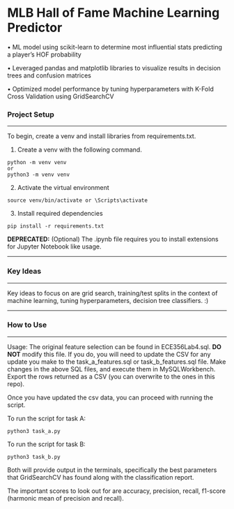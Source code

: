 # MLB Hall of Fame Machine Learning Predictor
• ML model using scikit-learn to determine most influential stats predicting a player’s HOF probability

• Leveraged pandas and matplotlib libraries to visualize results in decision trees and confusion matrices

• Optimized model performance by tuning hyperparameters with K-Fold Cross Validation using GridSearchCV

### Project Setup

---

To begin, create a venv and install libraries from requirements.txt.

1. Create a venv with the following command.

```
python -m venv venv
or
python3 -m venv venv
```

2. Activate the virtual environment

```
source venv/bin/activate or \Scripts\activate
```

3. Install required dependencies

```
pip install -r requirements.txt
```

**DEPRECATED:** (Optional) The .ipynb file requires you to install extensions for Jupyter Notebook like usage.

---

### Key Ideas

---

Key ideas to focus on are grid search, training/test splits in the context of machine learning, tuning hyperparameters, decision tree classifiers. :)

---

### How to Use

---

Usage:
The original feature selection can be found in ECE356Lab4.sql. **DO NOT** modify this file.
If you do, you will need to update the CSV for any update you make to the task_a_features.sql or task_b_features.sql file.
Make changes in the above SQL files, and execute them in MySQLWorkbench. Export the rows returned as a CSV (you can overwrite to the ones in this repo).

Once you have updated the csv data, you can proceed with running the script.

To run the script for task A:

```
python3 task_a.py
```

To run the script for task B:

```
python3 task_b.py
```

Both will provide output in the terminals, specifically the best parameters that GridSearchCV has found along with the classification report.

The important scores to look out for are accuracy, precision, recall, f1-score (harmonic mean of precision and recall).
